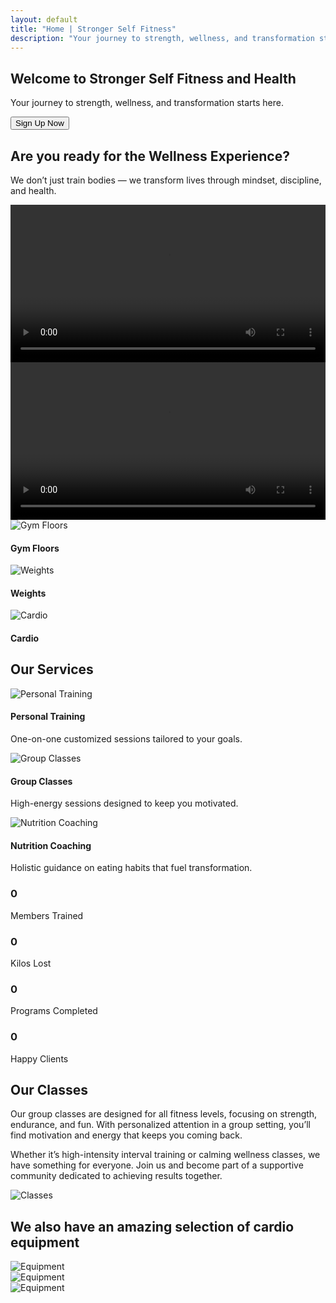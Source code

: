 ```yaml
---
layout: default
title: "Home | Stronger Self Fitness"
description: "Your journey to strength, wellness, and transformation starts here."
---
```


<!-- Hero Section -->
<section class="hero d-flex align-items-center justify-content-center text-center">
  <div class="hero-content shadow-box p-4">
    <h1 class="text-white">Welcome to Stronger Self Fitness and Health</h1>
    <p class="text-white">Your journey to strength, wellness, and transformation starts here.</p>
    <button class="btn btn-danger mt-3" data-bs-toggle="modal" data-bs-target="#signupModal">
      Sign Up Now<i class="fas fa-arrow-right"></i>
    </button>
  </div>
</section>

<!-- Videos Section -->
<section class="py-5 text-center">
  <div class="container">
    <h2 class="section-heading">Are you ready for the Wellness Experience?</h2>
    <p class="mb-4">We don’t just train bodies — we transform lives through mindset, discipline, and health.</p>
    <div class="row">
      <div class="col-md-6 mb-4">
        <video controls width="100%">
          <source src="{{ '/assets/videos/video1.mp4' | relative_url }}" type="video/mp4">
        </video>
      </div>
      <div class="col-md-6 mb-4">
        <video controls width="100%">
          <source src="{{ '/assets/videos/video2.mp4' | relative_url }}" type="video/mp4">
        </video>
      </div>
    </div>
  </div>
</section>

<!-- Gym Images Section -->
<section class="py-5">
  <div class="container">
    <div class="row g-3">
      <div class="col-md-4 position-relative">
        <img src="{{ '/assets/images/gym1.jpg' | relative_url }}" class="img-fluid feature-img" alt="Gym Floors">
        <h4 class="position-absolute top-50 start-50 translate-middle text-white">Gym Floors</h4>
      </div>
      <div class="col-md-4 position-relative">
        <img src="{{ '/assets/images/gym2.jpg' | relative_url }}" class="img-fluid feature-img" alt="Weights">
        <h4 class="position-absolute top-50 start-50 translate-middle text-white">Weights</h4>
      </div>
      <div class="col-md-4 position-relative">
        <img src="{{ '/assets/images/gym3.jpg' | relative_url }}" class="img-fluid feature-img" alt="Cardio">
        <h4 class="position-absolute top-50 start-50 translate-middle text-white">Cardio</h4>
      </div>
    </div>
  </div>
</section>

<!-- Services Section -->
<section id="services" class="py-5 bg-light text-center">
  <div class="container">
    <h2 class="mb-4 section-heading">Our Services</h2>
    <div class="row">
      <div class="col-md-4 mb-4">
        <img src="{{ '/assets/images/service1.jpg' | relative_url }}" class="img-fluid mb-3" alt="Personal Training">
        <h4>Personal Training</h4>
        <p>One-on-one customized sessions tailored to your goals.</p>
      </div>
      <div class="col-md-4 mb-4">
        <img src="{{ '/assets/images/service2.jpg' | relative_url }}" class="img-fluid mb-3" alt="Group Classes">
        <h4>Group Classes</h4>
        <p>High-energy sessions designed to keep you motivated.</p>
      </div>
      <div class="col-md-4 mb-4">
        <img src="{{ '/assets/images/service3.jpg' | relative_url }}" class="img-fluid mb-3" alt="Nutrition Coaching">
        <h4>Nutrition Coaching</h4>
        <p>Holistic guidance on eating habits that fuel transformation.</p>
      </div>
    </div>
  </div>
</section>

<!-- Stats Section -->
<section id="stats" class="py-5 bg-danger text-white text-center">
  <div class="container">
    <div class="row">
      <div class="col-md-3">
        <h3 class="counter" data-target="200">0</h3>
        <p>Members Trained</p>
      </div>
      <div class="col-md-3">
        <h3 class="counter" data-target="500">0</h3>
        <p>Kilos Lost</p>
      </div>
      <div class="col-md-3">
        <h3 class="counter" data-target="50">0</h3>
        <p>Programs Completed</p>
      </div>
      <div class="col-md-3">
        <h3 class="counter" data-target="150">0</h3>
        <p>Happy Clients</p>
      </div>
    </div>
  </div>
</section>

<!-- Classes Section -->
<section id="classes" class="py-5">
  <div class="container">
    <h2 class="mb-4 section-heading">Our Classes</h2>
    <div class="row align-items-center">
      <div class="col-md-6">
        <p>Our group classes are designed for all fitness levels, focusing on strength, endurance, and fun. With personalized attention in a group setting, you’ll find motivation and energy that keeps you coming back.</p>
        <p>Whether it’s high-intensity interval training or calming wellness classes, we have something for everyone. Join us and become part of a supportive community dedicated to achieving results together.</p>
      </div>
      <div class="col-md-6">
        <img src="{{ '/assets/images/gym4.jpg' | relative_url }}" class="img-fluid" alt="Classes">
      </div>
    </div>
  </div>
</section>

<!-- Equipment Section -->
<section class="py-5 text-center bg-danger text-white">
  <div class="container">
    <h2 class="mb-5">We also have an amazing selection of cardio equipment</h2>
    <div class="row g-3">
      <div class="col-md-4"><img src="{{ '/assets/images/gym1.jpg' | relative_url }}" class="img-fluid hover-zoom feature-img" alt="Equipment"></div>
      <div class="col-md-4"><img src="{{ '/assets/images/gym2.jpg' | relative_url }}" class="img-fluid hover-zoom feature-img" alt="Equipment"></div>
      <div class="col-md-4"><img src="{{ '/assets/images/gym3.jpg' | relative_url }}" class="img-fluid hover-zoom feature-img" alt="Equipment"></div>
    </div>
  </div>
</section>
